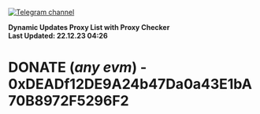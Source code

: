 [![Telegram channel](https://img.shields.io/endpoint?url=https://runkit.io/damiankrawczyk/telegram-badge/branches/master?url=https://t.me/n4z4v0d)](https://t.me/n4z4v0d) 

**Dynamic Updates Proxy List with Proxy Checker**  
**Last Updated: 22.12.23 04:26**

# DONATE (_any evm_) - 0xDEADf12DE9A24b47Da0a43E1bA70B8972F5296F2

